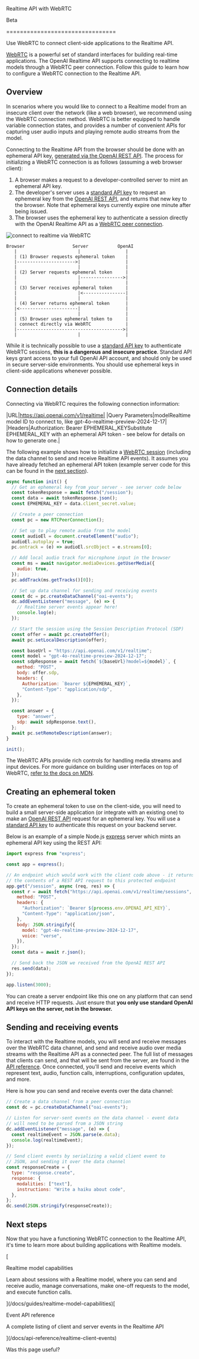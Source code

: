 Realtime API with WebRTC

Beta

================================

Use WebRTC to connect client-side applications to the Realtime API.

[WebRTC](https://webrtc.org/) is a powerful set of standard interfaces for
building real-time applications. The OpenAI Realtime API supports connecting to
realtime models through a WebRTC peer connection. Follow this guide to learn how
to configure a WebRTC connection to the Realtime API.

## Overview

In scenarios where you would like to connect to a Realtime model from an
insecure client over the network (like a web browser), we recommend using the
WebRTC connection method. WebRTC is better equipped to handle variable
connection states, and provides a number of convenient APIs for capturing user
audio inputs and playing remote audio streams from the model.

Connecting to the Realtime API from the browser should be done with an ephemeral
API key,
[generated via the OpenAI REST API](/docs/api-reference/realtime-sessions). The
process for initializing a WebRTC connection is as follows (assuming a web
browser client):

1. A browser makes a request to a developer-controlled server to mint an
   ephemeral API key.
2. The developer's server uses a [standard API key](/settings/api-keys) to
   request an ephemeral key from the
   [OpenAI REST API](/docs/api-reference/realtime-sessions), and returns that
   new key to the browser. Note that ephemeral keys currently expire one minute
   after being issued.
3. The browser uses the ephemeral key to authenticate a session directly with
   the OpenAI Realtime API as a
   [WebRTC peer connection](https://developer.mozilla.org/en-US/docs/Web/API/RTCPeerConnection).

![connect to realtime via
WebRTC](https://openaidevs.retool.com/api/file/55b47800-9aaf-48b9-90d5-793ab227ddd3)

```
Browser                  Server           OpenAI
   |                       |                 |
   | (1) Browser requests ephemeral token    |
   |---------------------->|                 |
   |                       |                 |
   | (2) Server requests ephemeral token     |
   |                       |---------------->|
   |                       |                 |
   | (3) Server receives ephemeral token     |
   |                       |<----------------|
   |                       |                 |
   | (4) Server returns ephemeral token      |
   |<----------------------|                 |
   |                       |                 |
   | (5) Browser uses ephemeral token to     |
   | connect directly via WebRTC             |
   |---------------------------------------->|
   |                       |                 |
```

While it is technically possible to use a [standard API key](/settings/api-keys)
to authenticate WebRTC sessions, **this is a dangerous and insecure practice**.
Standard API keys grant access to your full OpenAI API account, and should only
be used in secure server-side environments. You should use ephemeral keys in
client-side applications whenever possible.

## Connection details

Connecting via WebRTC requires the following connection information:

|URL|https://api.openai.com/v1/realtime| |Query Parameters|modelRealtime model
ID to connect to, like gpt-4o-realtime-preview-2024-12-17|
|Headers|Authorization: Bearer EPHEMERAL_KEYSubstitute EPHEMERAL_KEY with an
ephemeral API token - see below for details on how to generate one.|

The following example shows how to initialize a
[WebRTC session](https://webrtc.org/getting-started/overview) (including the
data channel to send and receive Realtime API events). It assumes you have
already fetched an ephemeral API token (example server code for this can be
found in the [next section](#creating-an-ephemeral-token)).

```javascript
async function init() {
  // Get an ephemeral key from your server - see server code below
  const tokenResponse = await fetch("/session");
  const data = await tokenResponse.json();
  const EPHEMERAL_KEY = data.client_secret.value;

  // Create a peer connection
  const pc = new RTCPeerConnection();

  // Set up to play remote audio from the model
  const audioEl = document.createElement("audio");
  audioEl.autoplay = true;
  pc.ontrack = (e) => audioEl.srcObject = e.streams[0];

  // Add local audio track for microphone input in the browser
  const ms = await navigator.mediaDevices.getUserMedia({
    audio: true,
  });
  pc.addTrack(ms.getTracks()[0]);

  // Set up data channel for sending and receiving events
  const dc = pc.createDataChannel("oai-events");
  dc.addEventListener("message", (e) => {
    // Realtime server events appear here!
    console.log(e);
  });

  // Start the session using the Session Description Protocol (SDP)
  const offer = await pc.createOffer();
  await pc.setLocalDescription(offer);

  const baseUrl = "https://api.openai.com/v1/realtime";
  const model = "gpt-4o-realtime-preview-2024-12-17";
  const sdpResponse = await fetch(`${baseUrl}?model=${model}`, {
    method: "POST",
    body: offer.sdp,
    headers: {
      Authorization: `Bearer ${EPHEMERAL_KEY}`,
      "Content-Type": "application/sdp",
    },
  });

  const answer = {
    type: "answer",
    sdp: await sdpResponse.text(),
  };
  await pc.setRemoteDescription(answer);
}

init();
```

The WebRTC APIs provide rich controls for handling media streams and input
devices. For more guidance on building user interfaces on top of WebRTC,
[refer to the docs on MDN](https://developer.mozilla.org/en-US/docs/Web/API/WebRTC_API).

## Creating an ephemeral token

To create an ephemeral token to use on the client-side, you will need to build a
small server-side application (or integrate with an existing one) to make an
[OpenAI REST API](/docs/api-reference/realtime-sessions) request for an
ephemeral key. You will use a [standard API key](/settings/api-keys) to
authenticate this request on your backend server.

Below is an example of a simple Node.js [express](https://expressjs.com/) server
which mints an ephemeral API key using the REST API:

```javascript
import express from "express";

const app = express();

// An endpoint which would work with the client code above - it returns
// the contents of a REST API request to this protected endpoint
app.get("/session", async (req, res) => {
  const r = await fetch("https://api.openai.com/v1/realtime/sessions", {
    method: "POST",
    headers: {
      "Authorization": `Bearer ${process.env.OPENAI_API_KEY}`,
      "Content-Type": "application/json",
    },
    body: JSON.stringify({
      model: "gpt-4o-realtime-preview-2024-12-17",
      voice: "verse",
    }),
  });
  const data = await r.json();

  // Send back the JSON we received from the OpenAI REST API
  res.send(data);
});

app.listen(3000);
```

You can create a server endpoint like this one on any platform that can send and
receive HTTP requests. Just ensure that **you only use standard OpenAI API keys
on the server, not in the browser.**

## Sending and receiving events

To interact with the Realtime models, you will send and receive messages over
the WebRTC data channel, and send and receive audio over media streams with the
Realtime API as a connected peer. The full list of messages that clients can
send, and that will be sent from the server, are found in the
[API reference](/docs/api-reference/realtime-client-events). Once connected,
you'll send and receive events which represent text, audio, function calls,
interruptions, configuration updates, and more.

Here is how you can send and receive events over the data channel:

```javascript
// Create a data channel from a peer connection
const dc = pc.createDataChannel("oai-events");

// Listen for server-sent events on the data channel - event data
// will need to be parsed from a JSON string
dc.addEventListener("message", (e) => {
  const realtimeEvent = JSON.parse(e.data);
  console.log(realtimeEvent);
});

// Send client events by serializing a valid client event to
// JSON, and sending it over the data channel
const responseCreate = {
  type: "response.create",
  response: {
    modalities: ["text"],
    instructions: "Write a haiku about code",
  },
};
dc.send(JSON.stringify(responseCreate));
```

## Next steps

Now that you have a functioning WebRTC connection to the Realtime API, it's time
to learn more about building applications with Realtime models.

[

Realtime model capabilities

Learn about sessions with a Realtime model, where you can send and receive
audio, manage conversations, make one-off requests to the model, and execute
function calls.

](/docs/guides/realtime-model-capabilities)[

Event API reference

A complete listing of client and server events in the Realtime API

](/docs/api-reference/realtime-client-events)

Was this page useful?
